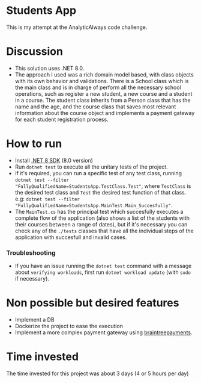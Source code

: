 # Students App

This is my attempt at the AnalyticAlways code challenge.

# Discussion

- This solution uses .NET 8.0.
- The approach I used was a rich domain model based, with class objects with its own behavior and validations. There is a School class which is the main class and is in charge of perform all the necessary school operations, such as register a new student, a new course and a student in a course. The student class inherits from a Person class that has the name and the age, and the course class that saves most relevant information about the course object and implements a payment gateway for each student registration process.

# How to run

- Install [.NET 8 SDK](https://dotnet.microsoft.com/es-es/download/dotnet/8.0) (8.0 version)
- Run `dotnet test` to execute all the unitary tests of the project.
- If it's required, you can run a specific test of any test class, running `dotnet test --filter "FullyQualifiedName=StudentsApp.TestClass.Test"`, where `TestClass` is the desired test class and `Test` the desired test function of that class. e.g: `dotnet test --filter "FullyQualifiedName=StudentsApp.MainTest.Main_Succesfully"`.
- The `MainTest.cs` has the principal test which succesfully executes a complete flow of the application (also shows a list of the students with their courses between a range of dates), but if it's necessary you can check any of the `./tests` classes that have all the individual steps of the application with succesfull and invalid cases.

### Troubleshooting

- If you have an issue running the `dotnet test` command with a message about `verifying workloads`, first run `dotnet workload update` (with `sudo` if necessary).

# Non possible but desired features

- Implement a DB
- Dockerize the project to ease the execution
- Implement a more complex payment gateway using [braintreepayments](https://www.braintreepayments.com/sandbox).

# Time invested

The time invested for this project was about 3 days (4 or 5 hours per day)
